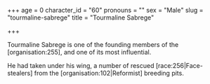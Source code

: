 +++
age = 0
character_id = "60"
pronouns = ""
sex = "Male"
slug = "tourmaline-sabrege"
title = "Tourmaline Sabrege"

+++

Tourmaline Sabrege is one of the founding members of the \[organisation:255\], and one of its most influential.

He had taken under his wing, a number of rescued \[race:256|Face-stealers\] from the \[organisation:102|Reformist\] breeding pits.
